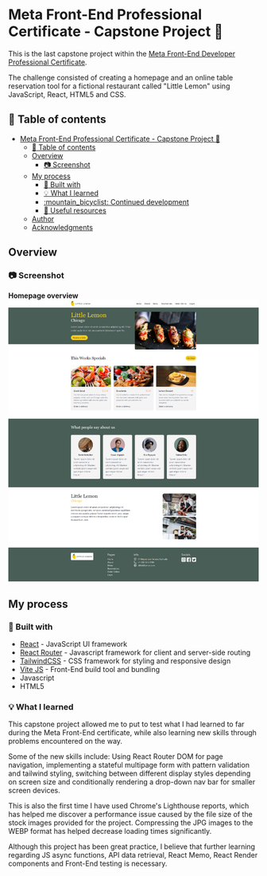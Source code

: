 # Meta Front-End Professional Certificate - Capstone Project :lemon:

This is the last capstone project within the [Meta Front-End Developer Professional Certificate](https://www.coursera.org/professional-certificates/meta-front-end-developer).

The challenge consisted of creating a homepage and an online table reservation tool for a fictional restaurant called "Little Lemon" using JavaScript, React, HTML5 and CSS.
  
## :book: Table of contents

- [Meta Front-End Professional Certificate - Capstone Project :lemon:](#meta-front-end-professional-certificate---capstone-project-lemon)
  - [:book: Table of contents](#book-table-of-contents)
  - [Overview](#overview)
    - [:camera: Screenshot](#camera-screenshot)
  - [My process](#my-process)
    - [:wrench: Built with](#wrench-built-with)
    - [:bulb: What I learned](#bulb-what-i-learned)
    - [:mountain\_bicyclist: Continued development](#mountain_bicyclist-continued-development)
    - [:cake: Useful resources](#cake-useful-resources)
  - [Author](#author)
  - [Acknowledgments](#acknowledgments)

## Overview

### :camera: Screenshot

**Homepage overview**
![Home](/public/screenshots/page.png "Homepage overview")


## My process

### :wrench: Built with

- [React](https://react.dev/) - JavaScript UI framework
- [React Router](https://reactrouter.com/en/main) - Javascript framework for client and server-side routing
- [TailwindCSS](https://tailwindcss.com/) - CSS framework for styling and responsive design
- [Vite JS](https://vitejs.dev/) - Front-End build tool and bundling 
- Javascript
- HTML5

### :bulb: What I learned

This capstone project allowed me to put to test what I had learned to far during the Meta Front-End certificate, while also learning new skills through problems encountered on the way.

Some of the new skills include: Using React Router DOM for page navigation, implementing a stateful multipage form with pattern validation and tailwind styling, switching between different display styles depending on screen size and conditionally rendering a drop-down nav bar for smaller screen devices.  

This is also the first time I have used Chrome's Lighthouse reports, which has helped me discover a performance issue caused by the file size of the stock images provided for the project. Compressing the JPG images to the WEBP format has helped decrease loading times significantly.

Although this project has been great practice, I believe that further learning regarding JS async functions, API data retrieval, React Memo, React Render components and Front-End testing is necessary.

